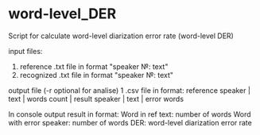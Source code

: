 # word-level_DER
Script for calculate word-level diarization error rate (word-level DER)

input files:
1. reference .txt file in format "speaker №: text"
2. recognized .txt file in format "speaker №: text"

output file (-r optional for analise)
1 .csv file in format:
reference speaker | text | words count | result speaker | text | error words

In console output result in format:
Word in ref text: number of words
Word with error speaker: number of words
DER: word-level diarization error rate
